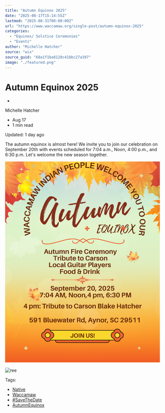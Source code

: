 ```yaml
---
title: "Autumn Equinox 2025"
date: "2025-08-17T15:14:55Z"
lastmod: "2025-08-31T00:00:00Z"
url: "https://www.waccamaw.org/single-post/autumn-equinox-2025"
categories:
  - "Equinox/ Solstice Ceremonies"
  - "Events"
author: "Michelle Hatcher"
source: "wix"
source_guid: "68a1f1ba8128c41bbc27a397"
image: "./featured.png"
---
```


# Autumn Equinox 2025

-

Michelle Hatcher
- Aug 17
- 1 min read

Updated: 1 day ago

The autumn equinox is almost here! We invite you to join our celebration on September 20th with events scheduled for 7:04 a.m., Noon, 4:00 p.m., and 6:30 p.m. Let's welcome the new season together.

![ree](./images/98a108_53bd5a03f135497098a37f7dfd79eb9c~mv2-1.png)

![ree](./images/98a108_1af2321e8c764527a135dd9357ab9f5a~mv2-1.png)

Tags:

- [Native](https://www.waccamaw.org/updates/tags/native)
- [Waccamaw](https://www.waccamaw.org/updates/tags/waccamaw-2)
- [#SaveTheDate](https://www.waccamaw.org/updates/tags/savethedate)
- [AutumnEquinox](https://www.waccamaw.org/updates/tags/autumnequinox)

